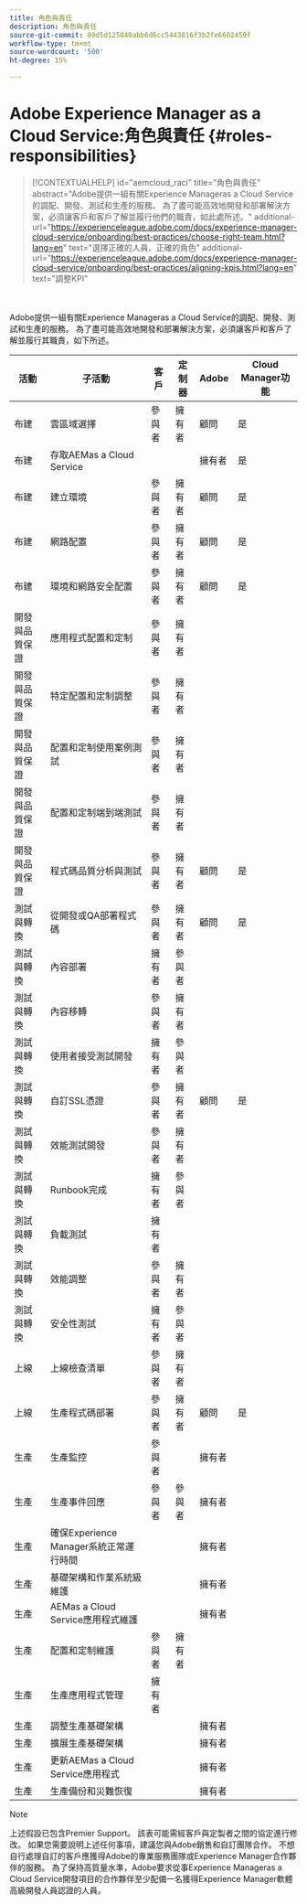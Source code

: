 ```yaml
---
title: 角色與責任
description: 角色與責任
source-git-commit: 09d5d125840abb6d6cc5443816f3b2fe6602459f
workflow-type: tm+mt
source-wordcount: '500'
ht-degree: 15%

---
```



# Adobe Experience Manager as a Cloud Service:角色與責任 {#roles-responsibilities}

>[!CONTEXTUALHELP]
>id="aemcloud_raci"
>title="角色與責任"
>abstract="Adobe提供一組有關Experience Manageras a Cloud Service的調配、開發、測試和生產的服務。 為了盡可能高效地開發和部署解決方案，必須讓客戶和客戶了解並履行他們的職責，如此處所述。"
>additional-url="https://experienceleague.adobe.com/docs/experience-manager-cloud-service/onboarding/best-practices/choose-right-team.html?lang=en" text="選擇正確的人員、正確的角色"
>additional-url="https://experienceleague.adobe.com/docs/experience-manager-cloud-service/onboarding/best-practices/aligning-kpis.html?lang=en" text="調整KPI"

<br></br>
Adobe提供一組有關Experience Manageras a Cloud Service的調配、開發、測試和生產的服務。 為了盡可能高效地開發和部署解決方案，必須讓客戶和客戶了解並履行其職責，如下所述。


| 活動 | 子活動 | 客戶 | 定制器 | Adobe | Cloud Manager功能 |
|---------------------------------|-------------------------------------------------------|-------------|-------------|---------|-----------------------------|
| 布建 | 雲區域選擇 | 參與者 | 擁有者 | 顧問 | 是 |
| 布建 | 存取AEMas a Cloud Service |  |  | 擁有者 | 是 |
| 布建 | 建立環境 | 參與者 | 擁有者 | 顧問 | 是 |
| 布建 | 網路配置 | 參與者 | 擁有者 | 顧問 | 是 |
| 布建 | 環境和網路安全配置 | 參與者 | 擁有者 | 顧問 | 是 |
| 開發與品質保證 | 應用程式配置和定制 | 參與者 | 擁有者 |  |  |
| 開發與品質保證 | 特定配置和定制調整 | 參與者 | 擁有者 |  |  |
| 開發與品質保證 | 配置和定制使用案例測試 | 參與者 | 擁有者 |  |  |
| 開發與品質保證 | 配置和定制端到端測試 | 參與者 | 擁有者 |  |  |
| 開發與品質保證 | 程式碼品質分析與測試 | 參與者 | 擁有者 | 顧問 | 是 |
| 測試與轉換 | 從開發或QA部署程式碼 | 參與者 | 擁有者 | 顧問 | 是 |
| 測試與轉換 | 內容部署 | 擁有者 | 參與者 |  |  |
| 測試與轉換 | 內容移轉 | 參與者 | 擁有者 |  |  |
| 測試與轉換 | 使用者接受測試開發 | 擁有者 | 參與者 |  |  |
| 測試與轉換 | 自訂SSL憑證 | 參與者 | 擁有者 | 顧問 | 是 |
| 測試與轉換 | 效能測試開發 | 參與者 | 擁有者 |  |  |
| 測試與轉換 | Runbook完成 | 擁有者 | 參與者 |  |  |
| 測試與轉換 | 負載測試 | 擁有者 |  |  |  |
| 測試與轉換 | 效能調整 | 參與者 | 擁有者 |  |  |
| 測試與轉換 | 安全性測試 | 擁有者 | 參與者 |  |  |
| 上線 | 上線檢查清單 | 參與者 | 擁有者 |  |  |
| 上線 | 生產程式碼部署 | 參與者 | 擁有者 | 顧問 | 是 |
| 生產 | 生產監控 | 參與者 |  | 擁有者 |  |
| 生產 | 生產事件回應 | 參與者 | 參與者 | 擁有者 |  |
| 生產 | 確保Experience Manager系統正常運行時間 |  |  | 擁有者 |  |
| 生產 | 基礎架構和作業系統級維護 |  |  | 擁有者 |  |
| 生產 | AEMas a Cloud Service應用程式維護 |  |  | 擁有者 |  |
| 生產 | 配置和定制維護 | 參與者 | 擁有者 |  |  |
| 生產 | 生產應用程式管理 | 擁有者 |  |  |  |
| 生產 | 調整生產基礎架構 |  |  | 擁有者 |  |
| 生產 | 擴展生產基礎架構 |  |  | 擁有者 |  |
| 生產 | 更新AEMas a Cloud Service應用程式 |  |  | 擁有者 |  |
| 生產 | 生產備份和災難恢復 |  |  | 擁有者 |  |

>[!NOTE]
>
> 上述假設已包含Premier Support。 該表可能需經客戶與定製者之間的協定進行修改。 如果您需要說明上述任何事項，建議您與Adobe銷售和自訂團隊合作。
> 不想自行處理自訂的客戶應獲得Adobe的專業服務團隊或Experience Manager合作夥伴的服務。
>為了保持高質量水準，Adobe要求從事Experience Manageras a Cloud Service開發項目的合作夥伴至少配備一名獲得Experience Manager軟體高級開發人員認證的人員。
